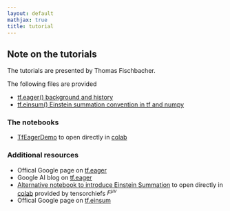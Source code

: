 ```yaml
---
layout: default
mathjax: true
title: tutorial
---
```


## Note on the tutorials

The tutorials are presented by Thomas Fischbacher.

The following files are provided

* [tf.eager() background and history](tf-eager-tutorial.md)
* [tf.einsum() Einstein summation convention in tf and numpy](einsum.md)

### The notebooks
* [TfEagerDemo](TfEagerDemo.ipynb) to open directly in [colab](https://colab.research.google.com/github/tensorchiefs/dlday2018/blob/master/tutorial/TfEagerDemo.ipynb)



### Additional resources
* Offical Google page on [tf.eager](https://www.tensorflow.org/guide/eager)
* Google AI blog on [tf.eager](https://ai.googleblog.com/2017/10/eager-execution-imperative-define-by.html)
* [Alternative notebook to introduce Einstein Summation](Einstein_Alternative_Version.ipynb) to open directly in [colab](https://colab.research.google.com/github/tensorchiefs/dlday2018/blob/master/tutorial/Einstein_Alternative_Version.ipynb) 
provided by tensorchiefs $F^{\mu \nu}$
* Offical Google page on [tf.einsum](https://www.tensorflow.org/api_docs/python/tf/einsum)
